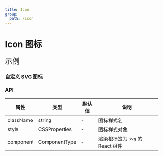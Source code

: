 ```yaml
---
title: Icon
group:
  path: /icon
---
```


# Icon 图标

<font size='5'>示例</font>

### 自定义 SVG 图标

<code src="./demo/Basic.tsx" desc='通过 component 属性传入一个根标签为`svg`的组件。'></code>

### API

| 属性      | 类型          | 默认值 | 说明                             |
| --------- | ------------- | ------ | -------------------------------- |
| className | string        | -      | 图标样式名                       |
| style     | CSSProperties | -      | 图标样式对象                     |
| component | ComponentType | -      | 渲染根标签为 `svg` 的 React 组件 |
